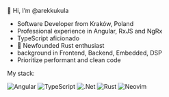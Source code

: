 👋 Hi, I’m @arekkukula
- Software Developer from Kraków, Poland
- Professional experience in Angular, RxJS and NgRx
- TypeScript aficionado
- 🦀 Newfounded Rust enthusiast
- background in Frontend, Backend, Embedded, DSP
- Prioritize performant and clean code

My stack:

![Angular](https://img.shields.io/badge/angular-%23DD0031.svg?style=for-the-badge&logo=angular&logoColor=white) ![TypeScript](https://img.shields.io/badge/typescript-%23007ACC.svg?style=for-the-badge&logo=typescript&logoColor=white) ![.Net](https://img.shields.io/badge/.NET-5C2D91?style=for-the-badge&logo=.net&logoColor=white) ![Rust](https://img.shields.io/badge/rust-%23000000.svg?style=for-the-badge&logo=rust&logoColor=white) ![Neovim](https://img.shields.io/badge/NeoVim-%2357A143.svg?&style=for-the-badge&logo=neovim&logoColor=white)  

<!---
arekkukula/arekkukula is a ✨ special ✨ repository because its `README.md` (this file) appears on your GitHub profile.
You can click the Preview link to take a look at your changes.
--->

